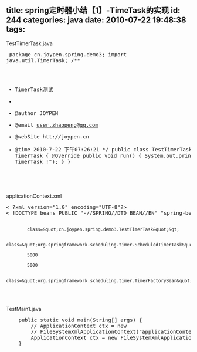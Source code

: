 title: spring定时器小结【1】-TimeTask的实现
id: 244
categories: java
date: 2010-07-22 19:48:38
tags:
---

TestTimerTask.java
</br><pre>
package cn.joypen.spring.demo3;
import java.util.TimerTask;
/**
 * TimerTask测试
 *
 * @author JOYPEN
 * @email user.zhaopeng@qq.com
 * @webSite htt://joypen.cn
 * @time 2010-7-22 下午07:26:21
 */
public class TestTimerTask extends TimerTask {
	@Override
	public void run() {
		System.out.println(&quot;enter TimerTask !&quot;);
	}
}
</pre>
</br>applicationContext.xml
</br><pre>
&lt; ?xml version=&quot;1.0&quot; encoding=&quot;UTF-8&quot;?&gt;
&lt; !DOCTYPE beans PUBLIC &quot;-//SPRING//DTD BEAN//EN&quot; &quot;spring-beans.dtd&quot; &gt;

			class=&quot;cn.joypen.spring.demo3.TestTimerTask&quot;&gt;

			class=&quot;org.springframework.scheduling.timer.ScheduledTimerTask&quot;&gt;

			5000

			5000

			class=&quot;org.springframework.scheduling.timer.TimerFactoryBean&quot;&gt;

</pre>
</br>TestMain1.java
</br><pre>
	public static void main(String[] args) {
		// ApplicationContext ctx = new
		// FileSystemXmlApplicationContext(&quot;applicationContext.xml&quot;);
		ApplicationContext ctx = new FileSystemXmlApplicationContext(&quot;/src/applicationContext.xml&quot;);
	}
</pre>
